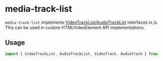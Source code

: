 # media-track-list

`media-track-list` implements [VideoTrackList/AudioTrackList](https://html.spec.whatwg.org/multipage/media.html#audiotracklist-and-videotracklist-objects) interfaces in js. This can be used in custom HTMLVideoElement API implementations.

## Usage

```js
import { VideoTrackList, AudioTrackList, VideoTrack, AudioTrack } from 'media-track-list';
```



